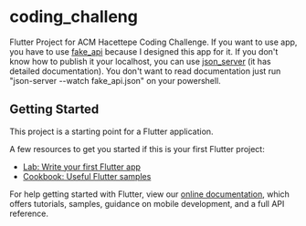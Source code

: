 # coding_challeng

Flutter Project for ACM Hacettepe Coding Challenge. If you want to use app, you have to use [fake_api](https://github.com/Apooness/acm_hacettepe_coding_challenge/blob/main/fake_api.json) because I designed this app for it. If you don't know how to publish it your localhost, you can use [json_server](https://github.com/typicode/json-server) (it has detailed documentation). You don't want to read documentation just run "json-server --watch fake_api.json" on your powershell. 

## Getting Started

This project is a starting point for a Flutter application.

A few resources to get you started if this is your first Flutter project:

- [Lab: Write your first Flutter app](https://flutter.dev/docs/get-started/codelab)
- [Cookbook: Useful Flutter samples](https://flutter.dev/docs/cookbook)

For help getting started with Flutter, view our
[online documentation](https://flutter.dev/docs), which offers tutorials,
samples, guidance on mobile development, and a full API reference.
